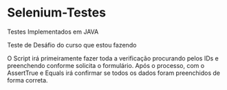 # Selenium-Testes
Testes Implementados em JAVA

Teste de Desáfio do curso que estou fazendo

O Script irá primeiramente fazer toda a verificação procurando pelos IDs e preenchendo conforme solicita o formulário.
Após o processo, com o AssertTrue e Equals irá confirmar se todos os dados foram preenchidos de forma correta.



